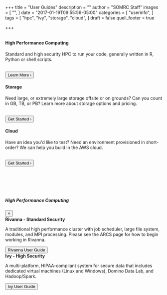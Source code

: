 +++
title = "User Guides"
description = ""
author = "SOMRC Staff"
images = [
  "",
]
date = "2017-01-19T09:55:56-05:00"
categories = [
  "userinfo",
]
tags = [
  "hpc",
  "ivy",
  "storage",
  "cloud",
]
draft = false
quell_footer = true

+++

<div class="card-group" style="margin-top:2rem;">
  <div class="card">
    <div style="text-align:center;"><i class="fa fa-microchip fa-5x" aria-hidden="true" style="padding-top:40px;padding-bottom:20px;"></i></div>
    <div class="card-block">
      <h4 class="card-title">High Performance Computing</h4>
      <p class="card-text">Standard and high security HPC to run your code, generally written in R, Python or shell scripts.</p>
      <br clear=all />
      <div class="contact-button">
        <button class="btn btn-sm btn-primary" data-toggle="modal" data-target="#hpcModal">Learn More &rsaquo;</button>
      </div>
    </div>
  </div>
  <div class="card">
    <div style="text-align:center;"><i class="fa fa-database fa-5x" aria-hidden="true" style="padding-top:40px;padding-bottom:20px;"></i></div>
    <div class="card-block">
      <h4 class="card-title">Storage</h4>
      <p class="card-text">Need large, or extremely large storage offsite or on grounds? Can you count in GB, TB, or PB? Learn more about storage options and pricing.</p>
      <br clear=all />
      <div class="contact-button">
        <a href="https://somrc.virginia.edu/userinfo/storage/"><button class="btn btn-sm btn-primary" data-toggle="modal" data-target="#storageModal">Get Started &rsaquo;</button></a>
      </div>
    </div>
  </div>
  <div class="card">
    <div style="text-align:center;"><i class="fa fa-cloud fa-5x" aria-hidden="true" style="padding-top:40px;padding-bottom:20px;"></i></div>
    <div class="card-block">
      <h4 class="card-title">Cloud</h4>
      <p class="card-text">Have an idea you'd like to test? Need an environment provisioned in short-order? We can help you build in the AWS cloud.</p>
      <br clear=all />
      <div class="contact-button">
        <a href="https://somrc.virginia.edu/service/cloud/"><button class="btn btn-sm btn-primary">Get Started &rsaquo;</button></a>
      </div>
    </div>
  </div>
</div>

<!-- DROPPING SECOND ROW FOR NOW
<div class="card-group">
  <div class="card">
    <div style="text-align:center;"><i class="fa fa-stethoscope fa-5x" aria-hidden="true" style="padding-top:40px;padding-bottom:20px;"></i></div>
    <div class="card-block">
      <h4 class="card-title">Lab Computing</h4>
      <p class="card-text">Sometimes numbers on a page, or data in a table, isn't enough to show others the significance of your research. UVA has a visualization lab to help you show your data.</p>
      <br clear=all />
      <div class="contact-button">
        <a href="https://somrc.virginia.edu/userinfo/lab-computing/"><button class="btn btn-sm btn-primary">Get Started &rsaquo;</button></a>
      </div>
    </div>
  </div>
  <div class="card">
    <div style="text-align:center;"><i class="fa fa-truck fa-5x" aria-hidden="true" style="padding-top:40px;padding-bottom:20px;"></i></div>
    <div class="card-block">
      <h4 class="card-title">Data Transfer</h4>
      <p class="card-text">Sometimes you have the right data, but in the wrong place. There are several paths available for researchers depending upon the size and destination of your data.</p>
      <br clear=all />
      <div class="contact-button">
        <a href="https://somrc.virginia.edu/userinfo/data-transfer/"><button class="btn btn-sm btn-primary">Get Started &rsaquo;</button></a>
      </div>
    </div>
  </div>
  <div class="card">
    <div style="text-align:center;"><i class="fa fa-shield fa-5x" aria-hidden="true" style="padding-top:40px;padding-bottom:20px;"></i></div>
    <div class="card-block">
      <h4 class="card-title">HIPAA Compliance</h4>
      <p class="card-text">For patient data or other secure applications requiring HIPAA, we have multiple options on-grounds and in the AWS cloud.</p>
      <br clear=all />  
      <div class="contact-button">
        <a href="https://somrc.virginia.edu/userinfo/hipaa-compliance/"><button class="btn btn-sm btn-primary">Get Started &rsaquo;</button></a>
      </div>
    </div>
  </div>
</div>
-->


<!-- Modal for HPC -->
<div class="modal fade" id="hpcModal" tabindex="-1" role="dialog" aria-labelledby="hpcModalLabel" aria-hidden="true" style="margin-top:100px;">
  <div class="modal-dialog modal-lg" role="document">
    <div class="modal-content">
      <div class="modal-header">
        <h5 class="modal-title" id="hpcModalLabel">High Performance Computing</h5>
        <button type="button" class="close" data-dismiss="modal" aria-label="Close">
          <span aria-hidden="true">&times;</span>
        </button>
      </div>
      <div class="modal-body">
        <div class="row" style="">
          <div class="col-sm-6">
        <div class="card">
          <div class="card-header">
            <b>Rivanna - Standard Security</b>
          </div>
          <div class="card-block">
            <p class="card-text">A traditional high performance cluster with job scheduler, large file system, modules, and MPI processing. Please see the ARCS page for how to begin working in Rivanna.</p>
            <a href="http://arcs.virginia.edu/rivanna" target="_new"><button class="btn btn-primary">Rivanna User Guide</button></a>
          </div>
        </div>
        </div>
        <div class="col-sm-6">
        <div class="card">
          <div class="card-header">
            <b>Ivy - High Security</b>
          </div>
          <div class="card-block">
            <p class="card-text">A multi-platform, HIPAA-compliant system for secure data that includes dedicated virtual machines (Linux and Windows), Domino Data Lab, and Hadoop/Spark.</p>
            <a href="https://somrc.virginia.edu/userinfo/ivy/"><button class="btn btn-primary">Ivy User Guide</button></a>
          </div>
        </div>
        </div>
      </div>
    </div>
  </div>
</div>
